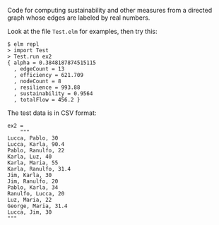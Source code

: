 Code for computing sustainability and other
measures from a directed graph whose edges
are labeled by real numbers.

Look at the file `Test.elm` for examples,
then try this:

```
$ elm repl
> import Test
> Test.run ex2
{ alpha = 0.3848187874515115
  , edgeCount = 13
  , efficiency = 621.709
  , nodeCount = 8
  , resilience = 993.88
  , sustainability = 0.9564
  , totalFlow = 456.2 }
```

The test data is in CSV format:

```
ex2 =
    """
Lucca, Pablo, 30
Lucca, Karla, 90.4
Pablo, Ranulfo, 22
Karla, Luz, 40
Karla, Maria, 55
Karla, Ranulfo, 31.4
Jim, Karla, 30
Jim, Ranulfo, 20
Pablo, Karla, 34
Ranulfo, Lucca, 20
Luz, Maria, 22
George, Maria, 31.4
Lucca, Jim, 30
"""
```
